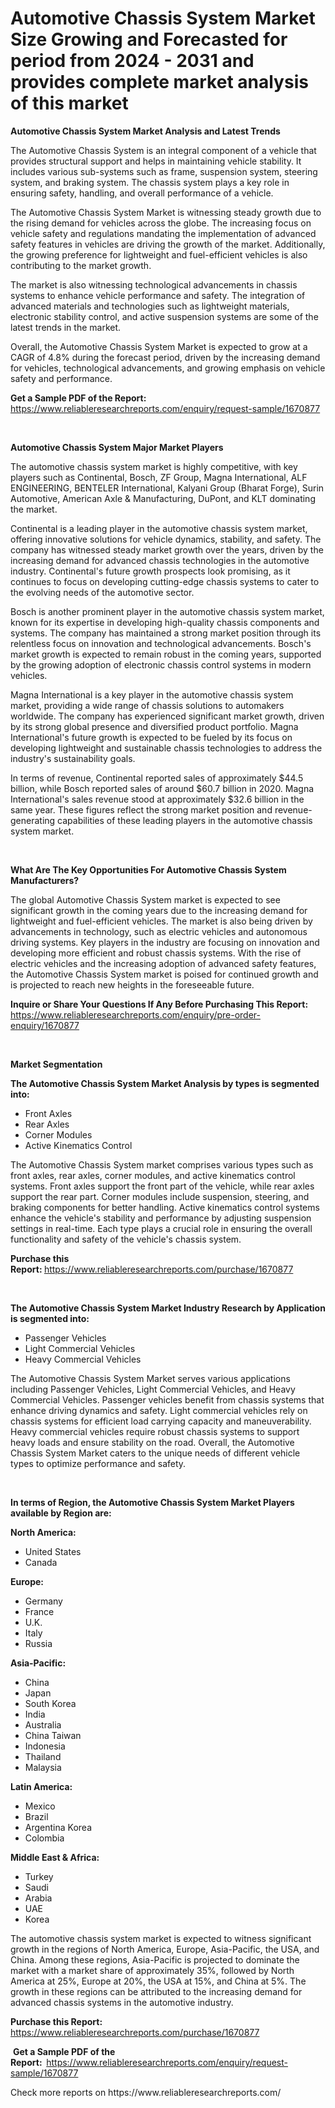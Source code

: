 <p><h1>Automotive Chassis System Market Size Growing and Forecasted for period from 2024 - 2031 and provides complete market analysis of this market</h1></p><p><strong>Automotive Chassis System Market Analysis and Latest Trends</strong></p>
<p><p>The Automotive Chassis System is an integral component of a vehicle that provides structural support and helps in maintaining vehicle stability. It includes various sub-systems such as frame, suspension system, steering system, and braking system. The chassis system plays a key role in ensuring safety, handling, and overall performance of a vehicle.</p><p>The Automotive Chassis System Market is witnessing steady growth due to the rising demand for vehicles across the globe. The increasing focus on vehicle safety and regulations mandating the implementation of advanced safety features in vehicles are driving the growth of the market. Additionally, the growing preference for lightweight and fuel-efficient vehicles is also contributing to the market growth.</p><p>The market is also witnessing technological advancements in chassis systems to enhance vehicle performance and safety. The integration of advanced materials and technologies such as lightweight materials, electronic stability control, and active suspension systems are some of the latest trends in the market.</p><p>Overall, the Automotive Chassis System Market is expected to grow at a CAGR of 4.8% during the forecast period, driven by the increasing demand for vehicles, technological advancements, and growing emphasis on vehicle safety and performance.</p></p>
<p><strong>Get a Sample PDF of the Report:&nbsp;</strong> <a href="https://www.reliableresearchreports.com/enquiry/request-sample/1670877">https://www.reliableresearchreports.com/enquiry/request-sample/1670877</a></p>
<p>&nbsp;</p>
<p><strong>Automotive Chassis System Major Market Players</strong></p>
<p><p>The automotive chassis system market is highly competitive, with key players such as Continental, Bosch, ZF Group, Magna International, ALF ENGINEERING, BENTELER International, Kalyani Group (Bharat Forge), Surin Automotive, American Axle & Manufacturing, DuPont, and KLT dominating the market. </p><p>Continental is a leading player in the automotive chassis system market, offering innovative solutions for vehicle dynamics, stability, and safety. The company has witnessed steady market growth over the years, driven by the increasing demand for advanced chassis technologies in the automotive industry. Continental's future growth prospects look promising, as it continues to focus on developing cutting-edge chassis systems to cater to the evolving needs of the automotive sector.</p><p>Bosch is another prominent player in the automotive chassis system market, known for its expertise in developing high-quality chassis components and systems. The company has maintained a strong market position through its relentless focus on innovation and technological advancements. Bosch's market growth is expected to remain robust in the coming years, supported by the growing adoption of electronic chassis control systems in modern vehicles.</p><p>Magna International is a key player in the automotive chassis system market, providing a wide range of chassis solutions to automakers worldwide. The company has experienced significant market growth, driven by its strong global presence and diversified product portfolio. Magna International's future growth is expected to be fueled by its focus on developing lightweight and sustainable chassis technologies to address the industry's sustainability goals.</p><p>In terms of revenue, Continental reported sales of approximately $44.5 billion, while Bosch reported sales of around $60.7 billion in 2020. Magna International's sales revenue stood at approximately $32.6 billion in the same year. These figures reflect the strong market position and revenue-generating capabilities of these leading players in the automotive chassis system market.</p></p>
<p>&nbsp;</p>
<p><strong>What Are The Key Opportunities For Automotive Chassis System Manufacturers?</strong></p>
<p><p>The global Automotive Chassis System market is expected to see significant growth in the coming years due to the increasing demand for lightweight and fuel-efficient vehicles. The market is also being driven by advancements in technology, such as electric vehicles and autonomous driving systems. Key players in the industry are focusing on innovation and developing more efficient and robust chassis systems. With the rise of electric vehicles and the increasing adoption of advanced safety features, the Automotive Chassis System market is poised for continued growth and is projected to reach new heights in the foreseeable future.</p></p>
<p><strong>Inquire or Share Your Questions If Any Before Purchasing This Report:</strong> <a href="https://www.reliableresearchreports.com/enquiry/pre-order-enquiry/1670877">https://www.reliableresearchreports.com/enquiry/pre-order-enquiry/1670877</a></p>
<p>&nbsp;</p>
<p><strong>Market Segmentation</strong></p>
<p><strong>The Automotive Chassis System Market Analysis by types is segmented into:</strong></p>
<p><ul><li>Front Axles</li><li>Rear Axles</li><li>Corner Modules</li><li>Active Kinematics Control</li></ul></p>
<p><p>The Automotive Chassis System market comprises various types such as front axles, rear axles, corner modules, and active kinematics control systems. Front axles support the front part of the vehicle, while rear axles support the rear part. Corner modules include suspension, steering, and braking components for better handling. Active kinematics control systems enhance the vehicle's stability and performance by adjusting suspension settings in real-time. Each type plays a crucial role in ensuring the overall functionality and safety of the vehicle's chassis system.</p></p>
<p><strong>Purchase this Report:&nbsp;</strong><a href="https://www.reliableresearchreports.com/purchase/1670877">https://www.reliableresearchreports.com/purchase/1670877</a></p>
<p>&nbsp;</p>
<p><strong>The Automotive Chassis System Market Industry Research by Application is segmented into:</strong></p>
<p><ul><li>Passenger Vehicles</li><li>Light Commercial Vehicles</li><li>Heavy Commercial Vehicles</li></ul></p>
<p><p>The Automotive Chassis System Market serves various applications including Passenger Vehicles, Light Commercial Vehicles, and Heavy Commercial Vehicles. Passenger vehicles benefit from chassis systems that enhance driving dynamics and safety. Light commercial vehicles rely on chassis systems for efficient load carrying capacity and maneuverability. Heavy commercial vehicles require robust chassis systems to support heavy loads and ensure stability on the road. Overall, the Automotive Chassis System Market caters to the unique needs of different vehicle types to optimize performance and safety.</p></p>
<p>&nbsp;</p>
<p><strong>In terms of Region, the Automotive Chassis System Market Players available by Region are:</strong></p>
<p>
    <p> <strong> North America: </strong>
        <ul>
            <li>United States</li>
            <li>Canada</li>
        </ul>
        </p> 
    <p> <strong> Europe: </strong>
        <ul>
            <li>Germany</li>
            <li>France</li>
            <li>U.K.</li>
            <li>Italy</li>
            <li>Russia</li>
        </ul>
        </p> 
    <p> <strong> Asia-Pacific: </strong>
        <ul>
            <li>China</li>
            <li>Japan</li>
            <li>South Korea</li>
            <li>India</li>
            <li>Australia</li>
            <li>China Taiwan</li>
            <li>Indonesia</li>
            <li>Thailand</li>
            <li>Malaysia</li>
        </ul>
        </p> 
    <p> <strong> Latin America: </strong>
        <ul>
            <li>Mexico</li>
            <li>Brazil</li>
            <li>Argentina Korea</li>
            <li>Colombia</li>
        </ul>
        </p> 
    <p> <strong> Middle East & Africa: </strong>
        <ul>
            <li>Turkey</li>
            <li>Saudi</li>
            <li>Arabia</li>
            <li>UAE</li>
            <li>Korea</li>
        </ul>
    </p>
    </p>
<p><p>The automotive chassis system market is expected to witness significant growth in the regions of North America, Europe, Asia-Pacific, the USA, and China. Among these regions, Asia-Pacific is projected to dominate the market with a market share of approximately 35%, followed by North America at 25%, Europe at 20%, the USA at 15%, and China at 5%. The growth in these regions can be attributed to the increasing demand for advanced chassis systems in the automotive industry.</p></p>
<p><strong>Purchase this Report: </strong><a href="https://www.reliableresearchreports.com/purchase/1670877">https://www.reliableresearchreports.com/purchase/1670877</a></p>
<p>&nbsp;<strong>Get a Sample PDF of the Report:&nbsp;&nbsp;</strong><a href="https://www.reliableresearchreports.com/enquiry/request-sample/1670877">https://www.reliableresearchreports.com/enquiry/request-sample/1670877</a></p>
<p><strong></strong></p>
<p>Check more reports on https://www.reliableresearchreports.com/</p>